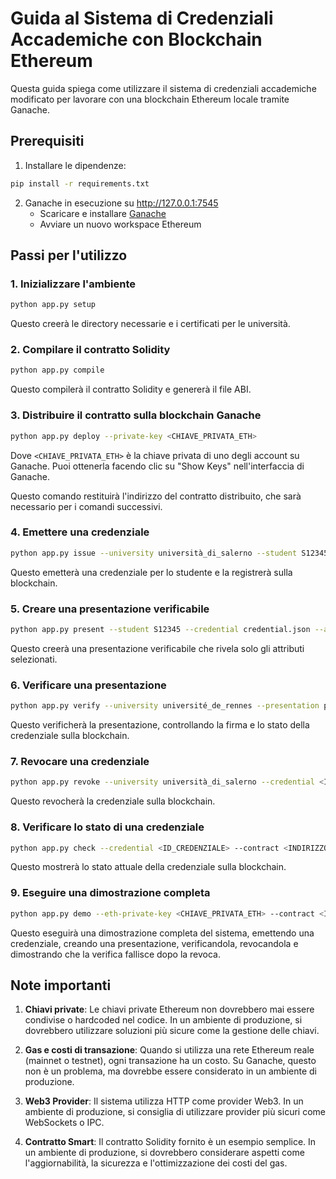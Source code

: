 # Guida al Sistema di Credenziali Accademiche con Blockchain Ethereum

Questa guida spiega come utilizzare il sistema di credenziali accademiche modificato per lavorare con una blockchain Ethereum locale tramite Ganache.

## Prerequisiti

1. Installare le dipendenze:
```bash
pip install -r requirements.txt
```

2. Ganache in esecuzione su http://127.0.0.1:7545
   - Scaricare e installare [Ganache](https://trufflesuite.com/ganache/)
   - Avviare un nuovo workspace Ethereum

## Passi per l'utilizzo

### 1. Inizializzare l'ambiente

```bash
python app.py setup
```

Questo creerà le directory necessarie e i certificati per le università.

### 2. Compilare il contratto Solidity

```bash
python app.py compile
```

Questo compilerà il contratto Solidity e genererà il file ABI.

### 3. Distribuire il contratto sulla blockchain Ganache

```bash
python app.py deploy --private-key <CHIAVE_PRIVATA_ETH>
```

Dove `<CHIAVE_PRIVATA_ETH>` è la chiave privata di uno degli account su Ganache. Puoi ottenerla facendo clic su "Show Keys" nell'interfaccia di Ganache.

Questo comando restituirà l'indirizzo del contratto distribuito, che sarà necessario per i comandi successivi.

### 4. Emettere una credenziale

```bash
python app.py issue --university università_di_salerno --student S12345 --output credential.json --eth-private-key <CHIAVE_PRIVATA_ETH> --contract <INDIRIZZO_CONTRATTO>
```

Questo emetterà una credenziale per lo studente e la registrerà sulla blockchain.

### 5. Creare una presentazione verificabile

```bash
python app.py present --student S12345 --credential credential.json --attributes MAT101,FIS102 --output presentation.json
```

Questo creerà una presentazione verificabile che rivela solo gli attributi selezionati.

### 6. Verificare una presentazione

```bash
python app.py verify --university université_de_rennes --presentation presentation.json --issuer università_di_salerno --contract <INDIRIZZO_CONTRATTO>
```

Questo verificherà la presentazione, controllando la firma e lo stato della credenziale sulla blockchain.

### 7. Revocare una credenziale

```bash
python app.py revoke --university università_di_salerno --credential <ID_CREDENZIALE> --reason "Errore amministrativo" --eth-private-key <CHIAVE_PRIVATA_ETH> --contract <INDIRIZZO_CONTRATTO>
```

Questo revocherà la credenziale sulla blockchain.

### 8. Verificare lo stato di una credenziale

```bash
python app.py check --credential <ID_CREDENZIALE> --contract <INDIRIZZO_CONTRATTO>
```

Questo mostrerà lo stato attuale della credenziale sulla blockchain.

### 9. Eseguire una dimostrazione completa

```bash
python app.py demo --eth-private-key <CHIAVE_PRIVATA_ETH> --contract <INDIRIZZO_CONTRATTO>
```

Questo eseguirà una dimostrazione completa del sistema, emettendo una credenziale, creando una presentazione, verificandola, revocandola e dimostrando che la verifica fallisce dopo la revoca.

## Note importanti

1. **Chiavi private**: Le chiavi private Ethereum non dovrebbero mai essere condivise o hardcoded nel codice. In un ambiente di produzione, si dovrebbero utilizzare soluzioni più sicure come la gestione delle chiavi.

2. **Gas e costi di transazione**: Quando si utilizza una rete Ethereum reale (mainnet o testnet), ogni transazione ha un costo. Su Ganache, questo non è un problema, ma dovrebbe essere considerato in un ambiente di produzione.

3. **Web3 Provider**: Il sistema utilizza HTTP come provider Web3. In un ambiente di produzione, si consiglia di utilizzare provider più sicuri come WebSockets o IPC.

4. **Contratto Smart**: Il contratto Solidity fornito è un esempio semplice. In un ambiente di produzione, si dovrebbero considerare aspetti come l'aggiornabilità, la sicurezza e l'ottimizzazione dei costi del gas.